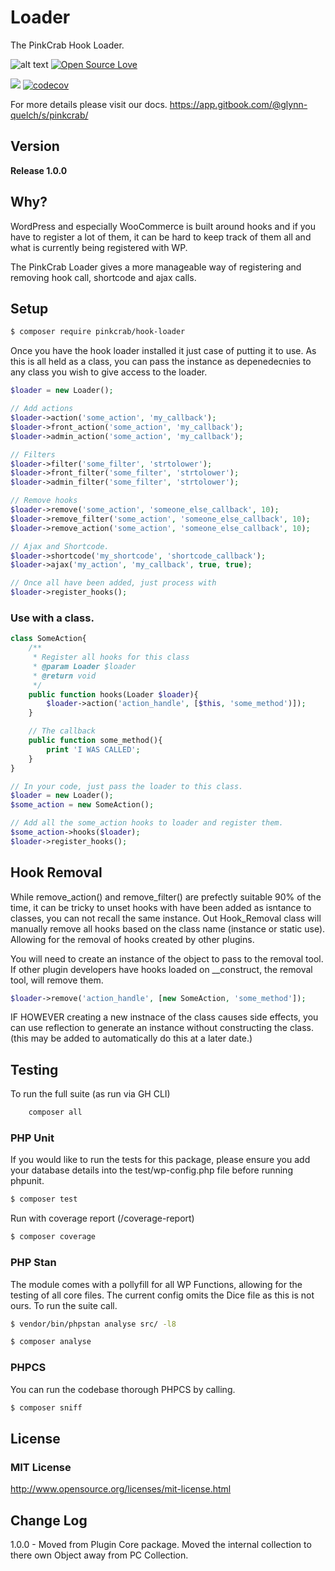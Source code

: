 # Loader

The PinkCrab Hook Loader.

![alt text](https://img.shields.io/badge/Current_Version-1.0.0-yellow.svg?style=flat " ") 
[![Open Source Love](https://badges.frapsoft.com/os/mit/mit.svg?v=102)](https://github.com/ellerbrock/open-source-badge/)

![](https://github.com/Pink-Crab/Loader/workflows/GitHub_CI/badge.svg " ")
[![codecov](https://codecov.io/gh/Pink-Crab/Loader/branch/master/graph/badge.svg?token=94DFTAVAAI)](https://codecov.io/gh/Pink-Crab/Loader)

For more details please visit our docs.
https://app.gitbook.com/@glynn-quelch/s/pinkcrab/

## Version ##

**Release 1.0.0**

## Why? ##

WordPress and especially WooCommerce is built around hooks and if you have to register a lot of them, it can be hard to keep track of them all and what is currently being registered with WP. 

The PinkCrab Loader gives a more manageable way of registering and removing hook call, shortcode and ajax calls.

## Setup ##

```bash 
$ composer require pinkcrab/hook-loader

``` 

Once you have the hook loader installed it just case of putting it to use. As this is all held as a class, you can pass the instance as depenedecnies to any class you wish to give access to the loader.

```php
$loader = new Loader();

// Add actions
$loader->action('some_action', 'my_callback');
$loader->front_action('some_action', 'my_callback');
$loader->admin_action('some_action', 'my_callback');

// Filters
$loader->filter('some_filter', 'strtolower');
$loader->front_filter('some_filter', 'strtolower');
$loader->admin_filter('some_filter', 'strtolower');

// Remove hooks
$loader->remove('some_action', 'someone_else_callback', 10);
$loader->remove_filter('some_action', 'someone_else_callback', 10);
$loader->remove_action('some_action', 'someone_else_callback', 10);

// Ajax and Shortcode.
$loader->shortcode('my_shortcode', 'shortcode_callback');
$loader->ajax('my_action', 'my_callback', true, true);

// Once all have been added, just process with 
$loader->register_hooks();

```

### Use with a class.

``` php
class SomeAction{
	/**	
	 * Register all hooks for this class
	 * @param Loader $loader
	 * @return void
	 */
	public function hooks(Loader $loader){
		$loader->action('action_handle', [$this, 'some_method')]);
	}

	// The callback
	public function some_method(){
		print 'I WAS CALLED';
	}
}

// In your code, just pass the loader to this class.
$loader = new Loader();
$some_action = new SomeAction();

// Add all the some_action hooks to loader and register them.
$some_action->hooks($loader);
$loader->register_hooks();

```

## Hook Removal

While remove_action() and remove_filter() are prefectly suitable 90% of the time, it can be tricky to unset hooks with have been added as isntance to classes, you can not recall the same instance. Out Hook_Removal class will manually remove all hooks based on the class name (instance or static use). Allowing for the removal of hooks created by other plugins. 

You will need to create an instance of the object to pass to the removal tool. If other plugin developers have hooks loaded on __construct, the removal tool, will remove them.

```php
$loader->remove('action_handle', [new SomeAction, 'some_method']);
```

IF HOWEVER creating a new instnace of the class causes side effects, you can use reflection to generate an instance without constructing the class.
(this may be added to automatically do this at a later date.)

## Testing ##

To run the full suite (as run via GH CLI)

```bash
	composer all
```

### PHP Unit ###

If you would like to run the tests for this package, please ensure you add your database details into the test/wp-config.php file before running phpunit.

```bash 
$ composer test
``` 
Run with coverage report (/coverage-report)
```bash 
$ composer coverage
``` 

### PHP Stan ###

The module comes with a pollyfill for all WP Functions, allowing for the testing of all core files. The current config omits the Dice file as this is not ours. To run the suite call.

```bash 
$ vendor/bin/phpstan analyse src/ -l8 
```
```bash 
$ composer analyse
```

### PHPCS ###
You can run the codebase thorough PHPCS by calling.
```bash 
$ composer sniff
```

## License ##

### MIT License ###

http://www.opensource.org/licenses/mit-license.html  

## Change Log ##

1.0.0 - Moved from Plugin Core package. Moved the internal collection to there own Object away from PC Collection.